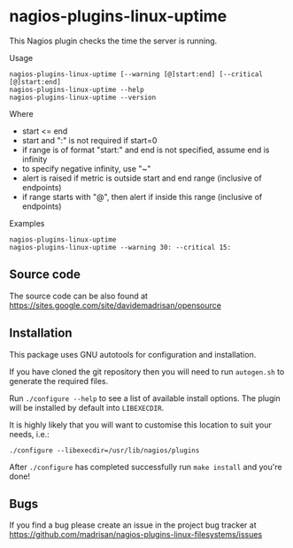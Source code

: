 # nagios-plugins-linux-uptime

This Nagios plugin checks the time the server is running.

Usage

	nagios-plugins-linux-uptime [--warning [@]start:end] [--critical [@]start:end]
	nagios-plugins-linux-uptime --help
	nagios-plugins-linux-uptime --version

Where

* start <= end
* start and ":" is not required if start=0
* if range is of format "start:" and end is not specified, assume end is infinity
* to specify negative infinity, use "~"
* alert is raised if metric is outside start and end range (inclusive of endpoints)
* if range starts with "@", then alert if inside this range (inclusive of endpoints)

Examples

	nagios-plugins-linux-uptime
	nagios-plugins-linux-uptime --warning 30: --critical 15:


## Source code

The source code can be also found at https://sites.google.com/site/davidemadrisan/opensource


## Installation

This package uses GNU autotools for configuration and installation.

If you have cloned the git repository then you will need to run
`autogen.sh` to generate the required files.

Run `./configure --help` to see a list of available install options.
The plugin will be installed by default into `LIBEXECDIR`.

It is highly likely that you will want to customise this location to
suit your needs, i.e.:

	./configure --libexecdir=/usr/lib/nagios/plugins

After `./configure` has completed successfully run `make install` and
you're done!


## Bugs

If you find a bug please create an issue in the project bug tracker at
https://github.com/madrisan/nagios-plugins-linux-filesystems/issues

